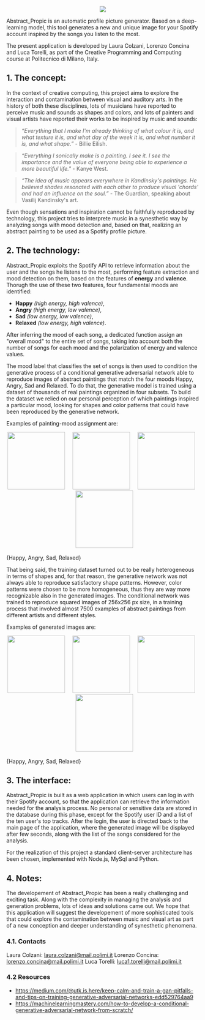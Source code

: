 <p align="center">
  <img src="https://user-images.githubusercontent.com/57753481/117004170-1170e900-ace6-11eb-8bf1-6ad6a3c14819.PNG" />
</p>

Abstract_Propic is an automatic profile picture generator. Based on a deep-learning model, this tool generates a new and unique image for your Spotify account inspired by the songs you listen to the most.

The present application is developed by Laura Colzani, Lorenzo Concina and Luca Torelli, as part of the Creative Programming and Computing course at Politecnico di Milano, Italy.

## 1. The concept:
In the context of creative computing, this project aims to explore the interaction and contamination between visual and auditory arts. In the history of both these disciplines, lots of musicians have reported to perceive music and sounds as shapes and colors, and lots of painters and visual artists have reported their works to be inspired by music and sounds:

> *“Everything that I make I'm already thinking of what colour it is, and what texture it is, and what day of the week it is, and what number it is, and what shape.”* - Billie Eilish.

> *“Everything I sonically make is a painting. I see it. I see the importance and the value of everyone being able to experience a more beautiful life."* - Kanye West.

> *“The idea of music appears everywhere in Kandinsky's paintings. He believed shades resonated with each other to produce visual 'chords' and had an influence on the soul.”* - The Guardian, speaking about Vasilij Kandinsky's art.

Even though sensations and inspiration cannot be faithfully reproduced by technology, this project tries to interprete music in a synesthetic way by analyzing songs with mood detection and, based on that, realizing an abstract painting to be used as a Spotify profile picture.

## 2. The technology:
Abstract_Propic exploits the Spotify API to retrieve information about the user and the songs he listens to the most, performing feature extraction and mood detection on them, based on the features of **energy** and **valence**. Thorugh the use of these two features, four fundamental moods are identified:

- **Happy** *(high energy, high valence)*,
- **Angry** *(high energy, low valence)*,
- **Sad** *(low energy, low valence)*,
- **Relaxed** *(low energy, high valence)*.

After inferring the mood of each song, a dedicated function assign an "overall mood" to the entire set of songs, taking into account both the number of songs for each mood and the polarization of energy and valence values.

The mood label that classifies the set of songs is then used to condition the generative process of a conditional generative adversarial network able to reproduce images of abstract paintings that match the four moods Happy, Angry, Sad and Relaxed. To do that, the generative model is trained using a dataset of thousands of real paintings organized in four subsets. To build the dataset we relied on our personal perception of which paintings inspired a particular mood, looking for shapes and color patterns that could have been reproduced by the generative network. 

Examples of painting-mood assignment are:

<p align="center">
<img src="https://user-images.githubusercontent.com/57753481/116582846-0b5dbf80-a916-11eb-971d-a3da7e6889f2.jpg" width="150" height="150" /> &nbsp; &nbsp; <img src="https://user-images.githubusercontent.com/57753481/116583050-3cd68b00-a916-11eb-9186-86ce3697dad3.jpg" width="150" height="150" /> &nbsp; &nbsp; <img src="https://user-images.githubusercontent.com/57753481/116581873-12380280-a915-11eb-90f9-a4dada473073.jpg" width="150" height="150" /> &nbsp; &nbsp; <img src="https://user-images.githubusercontent.com/57753481/116582438-a86c2880-a915-11eb-9e19-95e7db2456bb.jpg" width="150" height="150" />
</p>

{Happy, Angry, Sad, Relaxed}

That being said, the training dataset turned out to be really heterogeneous in terms of shapes and, for that reason, the generative network was not always able to reproduce satisfactory shape patterns. However, color patterns were chosen to be more homogeneous, thus they are way more recognizable also in the generated images. The conditional network was trained to reproduce squared images of 256x256 px size, in a training process that involved almost 7500 examples of abstract paintings from different artists and different styles.

Examples of generated images are:

<p align="center">
<img src="https://user-images.githubusercontent.com/57753481/116672863-f54a1080-a9a2-11eb-8216-ed30f431a2a6.png" width="150" height="150" /> &nbsp; &nbsp; <img src="https://user-images.githubusercontent.com/57753481/116672644-b9af4680-a9a2-11eb-99db-006eb431aa7b.png" width="150" height="150" /> &nbsp; &nbsp; <img src="https://user-images.githubusercontent.com/57753481/116672377-689f5280-a9a2-11eb-8d01-64645598a297.png" width="150" height="150" /> &nbsp; &nbsp; <img src="https://user-images.githubusercontent.com/57753481/116672413-72c15100-a9a2-11eb-9e28-07f337642566.png" width="150" height="150" />
</p>

{Happy, Angry, Sad, Relaxed}

## 3. The interface:
Abstract_Propic is built as a web application in which users can log in with their Spotify account, so that the application can retrieve the information needed for the analysis process. No personal or sensitive data are stored in the database during this phase, except for the Spotify user ID and a list of the ten user's top tracks. After the login, the user is directed back to the main page of the application, where the generated image will be displayed after few seconds, along with the list of the songs considered for the analysis.

For the realization of this project a standard client-server architecture has been chosen, implemented with Node.js, MySql and Python.

## 4. Notes:
The developement of Abstract_Propic has been a really challenging and exciting task. Along with the complexity in managing the analysis and generation problems, lots of ideas and solutions came out. We hope that this application will suggest the developement of more sophisticated tools that could explore the contamination between music and visual art as part of a new conception and deeper understanding of synesthetic phenomena.

### 4.1. Contacts

Laura Colzani: laura.colzani@mail.polimi.it
Lorenzo Concina: lorenzo.concina@mail.polimi.it
Luca Torelli: luca1.torelli@mail.polimi.it

### 4.2 Resources

- https://medium.com/@utk.is.here/keep-calm-and-train-a-gan-pitfalls-and-tips-on-training-generative-adversarial-networks-edd529764aa9
- https://machinelearningmastery.com/how-to-develop-a-conditional-generative-adversarial-network-from-scratch/
